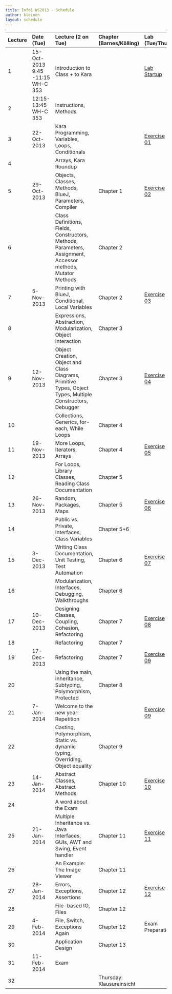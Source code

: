 ```yaml
---
title: Info1 WS2013 - Schedule
author: kleinen
layout: schedule
---
```


|Lecture|Date (Tue)|Lecture (2 on Tue)|Chapter (Barnes/Kölling)|Lab (Tue/Thu)|
|:------|:------|:------|:------|:------|
|1|15-Oct-2013<br>9:45 -11:15<br> WH-C 353|Introduction to Class + to Kara||[Lab Startup](../labs/exercise-00.html)|
|2|  12:15-13:45<br>WH-C 353|Instructions, Methods|||
|3|22-Oct-2013|Kara Programming, Variables, Loops, Conditionals||[Exercise 01](../labs/exercise-01.html)|
|4||Arrays, Kara Roundup|||
|5|29-Oct-2013|Objects, Classes, Methods, BlueJ, Parameters,  Compiler|Chapter 1|[Exercise 02](../labs/exercise-02.html)|
|6||Class Definitions, Fields, Constructors, Methods, Parameters, Assignment, Accessor methods, Mutator Methods|Chapter 2||
|7|5-Nov-2013|Printing with BlueJ, Conditional, Local Variables|Chapter 2|[Exercise 03](../labs/exercise-03.html)|
|8||Expressions, Abstraction, Modularization, Object Interaction|Chapter 3||
|9|12-Nov-2013|Object Creation, Object and Class Diagrams, Primitive Types, Object Types, Multiple Constructors, Debugger|Chapter 3|[Exercise 04](../labs/exercise-04.html)|
|10||Collections, Generics, for-each, While Loops|Chapter 4||
|11|19-Nov-2013|More Loops, Iterators, Arrays|Chapter 4|[Exercise 05](../labs/exercise-05.html)|
|12||For Loops, Library Classes, Reading Class Documentation|Chapter 5||
|13|26-Nov-2013|Random, Packages, Maps|Chapter 5|[Exercise 06](../labs/exercise-06.html)|
|14||Public vs. Private, Interfaces, Class Variables|Chapter 5+6||
|15|3-Dec-2013|Writing Class Documentation, Unit Testing, Test Automation|Chapter 6|[Exercise 07](../labs/exercise-07.html)|
|16||Modularization, Interfaces, Debugging, Walkthroughs|Chapter 6||
|17|10-Dec-2013|Designing Classes, Coupling, Cohesion, Refactoring|Chapter 7|[Exercise 08](../labs/exercise-08.html)|
|18||Refactoring|Chapter 7||
|19|17-Dec-2013|Refactoring|Chapter 7|[Exercise 09](../labs/exercise-09.html)|
|20||Using the main,  Inheritance, Subtyping, Polymorphism, Protected|Chapter 8||
|21|7-Jan-2014|Welcome to the new year: Repetition||[Exercise 09](../labs/exercise-09.html)|
|22||Casting, Polymorphism, Static vs. dynamic typing, Overriding, Object equality|Chapter 9||
|23|14-Jan-2014|Abstract Classes, Abstract Methods|Chapter 10|[Exercise 10](../labs/exercise-10.html)|
|24||A word about the Exam|||
|25|21-Jan-2014|Multiple Inheritance vs. Java Interfaces,  GUIs, AWT and Swing, Event handler|Chapter 11|[Exercise 11](../labs/exercise-11.html)|
|26||An Example: The Image Viewer|Chapter 11||
|27|28-Jan-2014|Errors, Exceptions, Assertions|Chapter 12|[Exercise 12](../labs/exercise-12.html)|
|28||File-based IO, Files|Chapter 12||
|29|4-Feb-2014|File, Switch, Exceptions Again|Chapter 12|Exam Preparation|
|30||Application Design|Chapter 13||
|31|11-Feb-2014|Exam|||
|32|||Thursday: Klausureinsicht||
